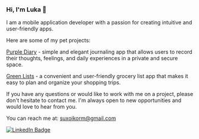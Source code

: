 ### Hi, I'm Luka 👋

I am a mobile application developer with a passion for creating intuitive and user-friendly apps.


Here are some of my pet projects:

[Purple Diary](https://apps.apple.com/us/app/purple-diary-journal-with-lock/id1591910683) - simple and elegant journaling app that allows users to record their thoughts, feelings, and daily experiences in a private and secure space.

[Green Lists](https://apps.apple.com/us/app/green-lists-grocery-list/id1594429610) - a convenient and user-friendly grocery list app that makes it easy to plan and organize your shopping trips. 


If you have any questions or would like to work with me on a project, please don't hesitate to contact me. I'm always open to new opportunities and would love to hear from you.

You can reach me at: suxoikorm@gmail.com

[![LinkedIn Badge](https://img.shields.io/badge/LinkedIn-Profile-informational?style=flat&logo=linkedin&logoColor=white&color=0D76A8)](https://www.linkedin.com/in/luka-katsadze/)


